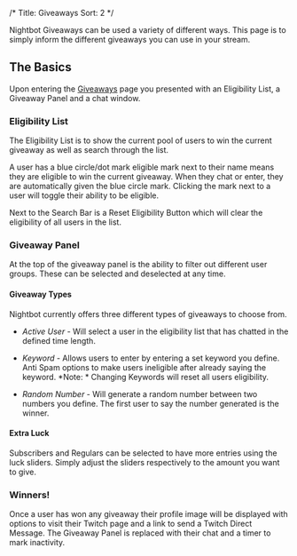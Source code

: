 /*
Title: Giveaways
Sort: 2
*/

Nightbot Giveaways can be used a variety of different ways. This page is to simply inform the different giveaways you can use in your stream.

## The Basics

Upon entering the [Giveaways](https://beta.nightbot.tv/giveaways) page you presented with an Eligibility List, a Giveaway Panel and a chat window.

### Eligibility List

The Eligibility List is to show the current pool of users to win the current giveaway as well as search through the list. 

A user has a blue circle/dot mark eligible mark next to their name means they are eligible to win the current giveaway. When they chat or enter, they are automatically given the blue circle mark. Clicking the mark next to a user will toggle their ability to be eligible.

Next to the Search Bar is a Reset Eligibility Button which will clear the eligibility of all users in the list. 

### Giveaway Panel

At the top of the giveaway panel is the ability to filter out different user groups. These can be selected and deselected at any time.

#### Giveaway Types

Nightbot currently offers three different types of giveaways to choose from.

- *Active User* - Will select a user in the eligibility list that has chatted in the defined time length.

- *Keyword* - Allows users to enter by entering a set keyword you define. Anti Spam options to make users ineligible after already saying the keyword. *Note: * Changing Keywords will reset all users eligibility.

- *Random Number* - Will generate a random number between two numbers you define. The first user to say the number generated is the winner.

#### Extra Luck

Subscribers and Regulars can be selected to have more entries using the luck sliders. Simply adjust the sliders respectively to the amount you want to give.

### Winners!

Once a user has won any giveaway their profile image will be displayed with options to visit their Twitch page and a link to send a Twitch Direct Message. The Giveaway Panel is replaced with their chat and a timer to mark inactivity. 